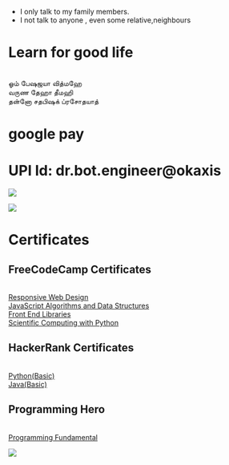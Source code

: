 * I only talk to my family members.
* I not talk to anyone , even some relative,neighbours


# Learn for good life


<br>ஓம் பேஷஜயா வித்மஹே
<br>வருண தேஹா தீமஹி
<br>தன்னோ சதபிஷக் ப்ரசோதயாத்

# google pay

# UPI Id: dr.bot.engineer@okaxis


![](https://github.com/engineer-ece/Home/blob/master/images/logo/lingam.png)

![](https://github.com/engineer-ece/Home/blob/master/images/logo/gk_qr.jpeg)


# Certificates

## FreeCodeCamp Certificates

<br> [Responsive Web Design](https://www.freecodecamp.org/certification/gobalkrishnan-v/responsive-web-design)
<br> [JavaScript Algorithms and Data Structures](https://www.freecodecamp.org/certification/gobalkrishnan-v/javascript-algorithms-and-data-structures)
<br> [Front End Libraries](https://www.freecodecamp.org/certification/gobalkrishnan-v/front-end-libraries)
<br> [Scientific Computing with Python](https://www.freecodecamp.org/certification/gobalkrishnan-v/scientific-computing-with-python-v7)

## HackerRank Certificates

<br>[Python(Basic)](https://www.hackerrank.com/certificates/1b6e91e662c7)
<br>[Java(Basic)](https://www.hackerrank.com/certificates/bc473d265a35)

## Programming Hero 

<br> [Programming Fundamental](https://imgur.com/Tlwssw1)

![](https://github.com/engineer-ece/Home/blob/master/images/logo/qr_leg_.png)


